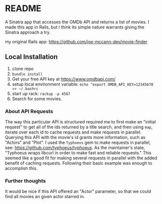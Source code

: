 # README
A Sinatra app that accesses the OMDb API and returns a list of movies. I made this app in Rails, but I think its simple nature warrants giving the Sinatra approach a try.

my original Rails app: https://github.com/joe-mccann-dev/movie-finder

## Local Installation

1. clone repo
2. `bundle install`
3. Get your free API key at https://www.omdbapi.com/
6. setup local environment variable: `echo "export OMDB_API_KEY=12345678 >> ~/.bashrc`
7. start up rack: `rackup -p 4567`
8. Search for some movies.

### About API Requests

The way this particular API is structured required me to first make an "initial request" to get all of the ids returned by a title search, and then using `map`, iterate over each id to cache requests and make requests in parallel. Querying this API with the movie's id grants more information, such as "Actors" and "Plot". I used the `Typhoeus` gem to make requests in parallel, see: https://github.com/typhoeus/typhoeus. As the maintainer's state, "Typhoeus wraps libcurl in order to make fast and reliable requests." This seemed like a good fit for making several requests in parallel with the added benefit of caching requests. Following their basic example was enough to accomplish this.

### Further thoughts

It would be nice if this API offered an "Actor" parameter, so that we could find all movies an given actor starred in.